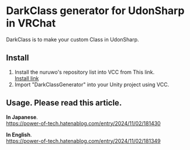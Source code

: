 # DarkClass generator for UdonSharp in VRChat
DarkClass is to make your custom Class in UdonSharp.

## Install
1. Install the nuruwo's repository list into VCC from This link.</br>
[Install link](https://nuruwo8.github.io/nuruwo-vpm-list/install)</br>
2. Import "DarkClassGenerator" into your Unity project using VCC.

## Usage. Please read this article.
**In Japanese**.</br>
https://power-of-tech.hatenablog.com/entry/2024/11/02/181430</br>

**In English**.</br>
https://power-of-tech.hatenablog.com/entry/2024/11/02/181349</br>